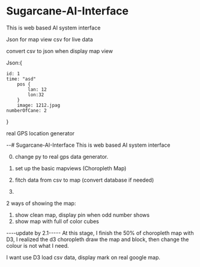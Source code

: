 # Sugarcane-AI-Interface
This is web based AI system interface 


Json for map view
csv for live data

convert csv to json when display map view

Json:{

    id: 1
    time: "asd"
        pos {
            lan: 12
            lon:32
        }
        image: 1212.jpag
    numberOfCane: 2
}


real GPS location generator

--# Sugarcane-AI-Interface
This is web based AI system interface 

0. change py to real gps data generator.

1. set up the basic mapviews (Choropleth Map)
2. fitch data from csv to map (convert database if needed)
3. 

2 ways of showing the map:

1. show clean map, display pin when odd number shows
2. show map with full of color cubes 

----update by 2.1-----
At this stage, I finish the 50% of choropleth map with D3,
I realized the d3 choropleth draw the map and block, then change the colour is not what I need.

I want use D3 load csv data, display mark on real google map.
